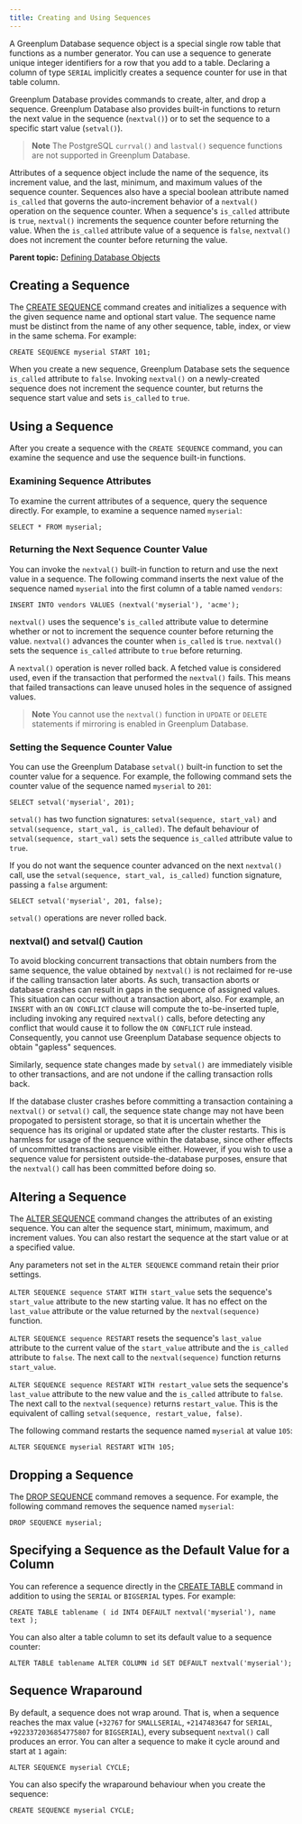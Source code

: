 ```yaml
---
title: Creating and Using Sequences 
---
```


A Greenplum Database sequence object is a special single row table that functions as a number generator. You can use a sequence to generate unique integer identifiers for a row that you add to a table. Declaring a column of type `SERIAL` implicitly creates a sequence counter for use in that table column.

Greenplum Database provides commands to create, alter, and drop a sequence. Greenplum Database also provides built-in functions to return the next value in the sequence \(`nextval()`\) or to set the sequence to a specific start value \(`setval()`\).

> **Note** The PostgreSQL `currval()` and `lastval()` sequence functions are not supported in Greenplum Database.

Attributes of a sequence object include the name of the sequence, its increment value, and the last, minimum, and maximum values of the sequence counter. Sequences also have a special boolean attribute named `is_called` that governs the auto-increment behavior of a `nextval()` operation on the sequence counter. When a sequence's `is_called` attribute is `true`, `nextval()` increments the sequence counter before returning the value. When the `is_called` attribute value of a sequence is `false`, `nextval()` does not increment the counter before returning the value.

**Parent topic:** [Defining Database Objects](../ddl/ddl.html)

## <a id="topic87"></a>Creating a Sequence 

The [CREATE SEQUENCE](../../ref_guide/sql_commands/CREATE_SEQUENCE.html) command creates and initializes a sequence with the given sequence name and optional start value. The sequence name must be distinct from the name of any other sequence, table, index, or view in the same schema. For example:

```
CREATE SEQUENCE myserial START 101;

```

When you create a new sequence, Greenplum Database sets the sequence `is_called` attribute to `false`. Invoking `nextval()` on a newly-created sequence does not increment the sequence counter, but returns the sequence start value and sets `is_called` to `true`.

## <a id="topic88"></a>Using a Sequence 

After you create a sequence with the `CREATE SEQUENCE` command, you can examine the sequence and use the sequence built-in functions.

### <a id="exseq"></a>Examining Sequence Attributes 

To examine the current attributes of a sequence, query the sequence directly. For example, to examine a sequence named `myserial`:

```
SELECT * FROM myserial;
```

### <a id="retnex"></a>Returning the Next Sequence Counter Value 

You can invoke the `nextval()` built-in function to return and use the next value in a sequence. The following command inserts the next value of the sequence named `myserial` into the first column of a table named `vendors`:

```
INSERT INTO vendors VALUES (nextval('myserial'), 'acme');
```

`nextval()` uses the sequence's `is_called` attribute value to determine whether or not to increment the sequence counter before returning the value. `nextval()` advances the counter when `is_called` is `true`. `nextval()` sets the sequence `is_called` attribute to `true` before returning.

A `nextval()` operation is never rolled back. A fetched value is considered used, even if the transaction that performed the `nextval()` fails. This means that failed transactions can leave unused holes in the sequence of assigned values.

> **Note** You cannot use the `nextval()` function in `UPDATE` or `DELETE` statements if mirroring is enabled in Greenplum Database.

### <a id="setseq"></a>Setting the Sequence Counter Value 

You can use the Greenplum Database `setval()` built-in function to set the counter value for a sequence. For example, the following command sets the counter value of the sequence named `myserial` to `201`:

```
SELECT setval('myserial', 201);

```

`setval()` has two function signatures: `setval(sequence, start_val)` and `setval(sequence, start_val, is_called)`. The default behaviour of `setval(sequence, start_val)` sets the sequence `is_called` attribute value to `true`.

If you do not want the sequence counter advanced on the next `nextval()` call, use the `setval(sequence, start_val, is_called)` function signature, passing a `false` argument:

```
SELECT setval('myserial', 201, false);

```

`setval()` operations are never rolled back.

### <a id="notes"></a> nextval() and setval() Caution

To avoid blocking concurrent transactions that obtain numbers from the same sequence, the value obtained by `nextval()` is not reclaimed for re-use if the calling transaction later aborts. As such, transaction aborts or database crashes can result in gaps in the sequence of assigned values. This situation can occur without a transaction abort, also. For example, an `INSERT` with an `ON CONFLICT` clause will compute the to-be-inserted tuple, including invoking any required `nextval()` calls, before detecting any conflict that would cause it to follow the `ON CONFLICT` rule instead. Consequently, you cannot use Greenplum Database sequence objects to obtain "gapless" sequences.

Similarly, sequence state changes made by `setval()` are immediately visible to other transactions, and are not undone if the calling transaction rolls back.

If the database cluster crashes before committing a transaction containing a `nextval()` or `setval()` call, the sequence state change may not have been propogated to persistent storage, so that it is uncertain whether the sequence has its original or updated state after the cluster restarts. This is harmless for usage of the sequence within the database, since other effects of uncommitted transactions are visible either. However, if you wish to use a sequence value for persistent outside-the-database purposes, ensure that the `nextval()` call has been committed before doing so.

## <a id="topic89"></a>Altering a Sequence 

The [ALTER SEQUENCE](../../ref_guide/sql_commands/ALTER_SEQUENCE.html) command changes the attributes of an existing sequence. You can alter the sequence start, minimum, maximum, and increment values. You can also restart the sequence at the start value or at a specified value.

Any parameters not set in the `ALTER SEQUENCE` command retain their prior settings.

`ALTER SEQUENCE sequence START WITH start_value` sets the sequence's `start_value` attribute to the new starting value. It has no effect on the `last_value` attribute or the value returned by the `nextval(sequence)` function.

`ALTER SEQUENCE sequence RESTART` resets the sequence's `last_value` attribute to the current value of the `start_value` attribute and the `is_called` attribute to `false`. The next call to the `nextval(sequence)` function returns `start_value`.

`ALTER SEQUENCE sequence RESTART WITH restart_value` sets the sequence's `last_value` attribute to the new value and the `is_called` attribute to `false`. The next call to the `nextval(sequence)` returns `restart_value`. This is the equivalent of calling `setval(sequence, restart_value, false)`.

The following command restarts the sequence named `myserial` at value `105`:

```
ALTER SEQUENCE myserial RESTART WITH 105;

```

## <a id="topic90"></a>Dropping a Sequence 

The [DROP SEQUENCE](../../ref_guide/sql_commands/DROP_SEQUENCE.html) command removes a sequence. For example, the following command removes the sequence named `myserial`:

```
DROP SEQUENCE myserial;

```

## <a id="topic91"></a>Specifying a Sequence as the Default Value for a Column 

You can reference a sequence directly in the [CREATE TABLE](../../ref_guide/sql_commands/CREATE_TABLE.html) command in addition to using the `SERIAL` or `BIGSERIAL` types. For example:

```
CREATE TABLE tablename ( id INT4 DEFAULT nextval('myserial'), name text );

```

You can also alter a table column to set its default value to a sequence counter:

```
ALTER TABLE tablename ALTER COLUMN id SET DEFAULT nextval('myserial');

```

## <a id="topic92"></a>Sequence Wraparound 

By default, a sequence does not wrap around. That is, when a sequence reaches the max value \(`+32767` for `SMALLSERIAL`, `+2147483647` for `SERIAL`, `+9223372036854775807` for `BIGSERIAL`\), every subsequent `nextval()` call produces an error. You can alter a sequence to make it cycle around and start at `1` again:

```
ALTER SEQUENCE myserial CYCLE;
```

You can also specify the wraparound behaviour when you create the sequence:

```
CREATE SEQUENCE myserial CYCLE;
```

